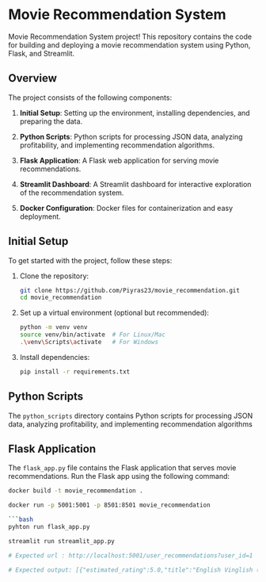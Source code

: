 # Movie Recommendation System

Movie Recommendation System project! This repository contains the code for building and deploying a movie recommendation system using Python, Flask, and Streamlit. 

## Overview

The project consists of the following components:

1. **Initial Setup**: Setting up the environment, installing dependencies, and preparing the data.

2. **Python Scripts**: Python scripts for processing JSON data, analyzing profitability, and implementing recommendation algorithms.

3. **Flask Application**: A Flask web application for serving movie recommendations.

4. **Streamlit Dashboard**: A Streamlit dashboard for interactive exploration of the recommendation system.

5. **Docker Configuration**: Docker files for containerization and easy deployment.

## Initial Setup

To get started with the project, follow these steps:

1. Clone the repository:

    ```bash
    git clone https://github.com/Piyras23/movie_recommendation.git
    cd movie_recommendation
    ```

2. Set up a virtual environment (optional but recommended):

    ```bash
    python -m venv venv
    source venv/bin/activate  # For Linux/Mac
    .\venv\Scripts\activate   # For Windows
    ```

3. Install dependencies:

    ```bash
    pip install -r requirements.txt
    ```

## Python Scripts
The `python_scripts` directory contains Python scripts for processing JSON data, analyzing profitability, and implementing recommendation algorithms


## Flask Application
The `flask_app.py` file contains the Flask application that serves movie recommendations. Run the Flask app using the following command:

```bash
docker build -t movie_recommendation .

docker run -p 5001:5001 -p 8501:8501 movie_recommendation

```bash
pyhton run flask_app.py

streamlit run streamlit_app.py

# Expected url : http://localhost:5001/user_recommendations?user_id=1

# Expected output: [{"estimated_rating":5.0,"title":"English Vinglish (2012)"},{"estimated_rating":5.0,"title":"Mother (Madeo) (2009)"},{"estimated_rating":5.0,"title":"Voices from the List (2004)"},{"estimated_rating":5.0,"title":"Siam Sunset (1999)"},{"estimated_rating":5.0,"title":"Boy Eats Girl (2005)"}]




